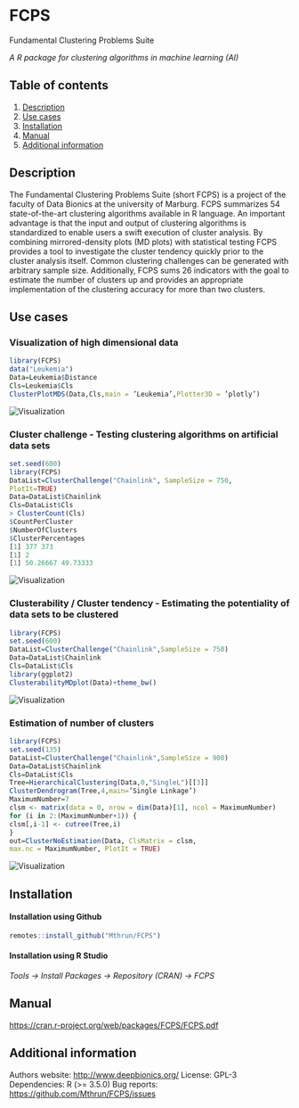 # FCPS

Fundamental Clustering Problems Suite

*A R package for clustering algorithms in machine learning (AI)*

## Table of contents



1. [Description](#description)
2. [Use cases](#use-cases)
3. [Installation](#installation)
4. [Manual](#manual)
5. [Additional information](#additional-information)

## Description

The Fundamental Clustering Problems Suite (short FCPS) is a project of the faculty of Data Bionics at the university of Marburg.
FCPS summarizes 54 state-of-the-art clustering algorithms available in R language. An important advantage is that the input
and output of clustering algorithms is standardized to enable users a swift execution of cluster analysis. By combining
mirrored-density plots (MD plots) with statistical testing FCPS provides a tool to investigate the cluster tendency quickly
prior to the cluster analysis itself. Common clustering challenges can be generated with arbitrary sample size. Additionally,
FCPS sums 26 indicators with the goal to estimate the number of clusters up and provides an appropriate implementation of the 
clustering accuracy for more than two clusters.


## Use cases

### Visualization of high dimensional data

```R
library(FCPS)
data("Leukemia")
Data=Leukemia$Distance
Cls=Leukemia$Cls
ClusterPlotMDS(Data,Cls,main = ’Leukemia’,Plotter3D = ’plotly’)
```

![Visualization](https://user-images.githubusercontent.com/31764814/85057630-4ee98800-b1a1-11ea-8c5c-3adf0ad7b1e5.png)


### Cluster challenge - Testing clustering algorithms on artificial data sets

```R
set.seed(600)
library(FCPS)
DataList=ClusterChallenge("Chainlink", SampleSize = 750,
PlotIt=TRUE)
Data=DataList$Chainlink
Cls=DataList$Cls
> ClusterCount(Cls)
$CountPerCluster
$NumberOfClusters
$ClusterPercentages
[1] 377 373
[1] 2
[1] 50.26667 49.73333
```
![Visualization](https://user-images.githubusercontent.com/31764814/85043227-68cca000-b18c-11ea-822a-528f55227025.png)


### Clusterability / Cluster tendency - Estimating the potentiality of data sets to be clustered

```R
library(FCPS)
set.seed(600)
DataList=ClusterChallenge("Chainlink",SampleSize = 750)
Data=DataList$Chainlink
Cls=DataList$Cls
library(ggplot2)
ClusterabilityMDplot(Data)+theme_bw()
```

![Visualization](https://user-images.githubusercontent.com/31764814/85043244-6f5b1780-b18c-11ea-96d2-3f0d8ccc400d.png)


### Estimation of number of clusters

```R
library(FCPS)
set.seed(135)
DataList=ClusterChallenge("Chainlink",SampleSize = 900)
Data=DataList$Chainlink
Cls=DataList$Cls
Tree=HierarchicalClustering(Data,0,"SingleL")[[3]]
ClusterDendrogram(Tree,4,main=’Single Linkage’)
MaximumNumber=7
clsm <- matrix(data = 0, nrow = dim(Data)[1], ncol = MaximumNumber)
for (i in 2:(MaximumNumber+1)) {
clsm[,i-1] <- cutree(Tree,i)
}
out=ClusterNoEstimation(Data, ClsMatrix = clsm,
max.nc = MaximumNumber, PlotIt = TRUE)
```

![Visualization](https://user-images.githubusercontent.com/31764814/85057641-5446d280-b1a1-11ea-8f50-4b9760d4eb5f.png)


## Installation

#### Installation using Github


```R
remotes::install_github("Mthrun/FCPS")
```

#### Installation using R Studio

*Tools -> Install Packages -> Repository (CRAN) -> FCPS*


## Manual

https://cran.r-project.org/web/packages/FCPS/FCPS.pdf

## Additional information

Authors website: http://www.deepbionics.org/
License: GPL-3
Dependencies: R (>= 3.5.0)
Bug reports: https://github.com/Mthrun/FCPS/issues


